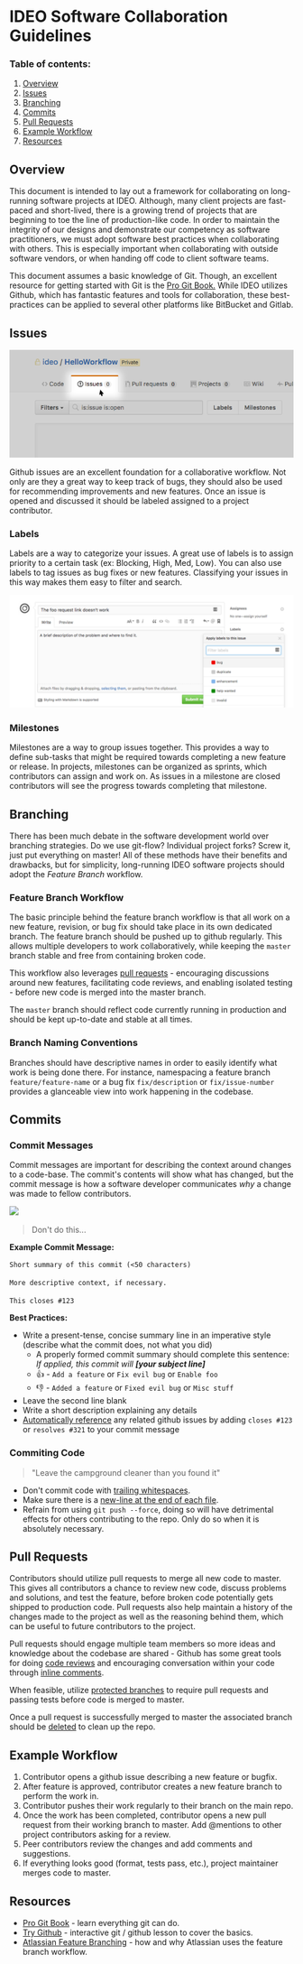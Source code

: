 # IDEO Software Collaboration Guidelines

### Table of contents:
1. [Overview](#overview)
2. [Issues](#issues)
3. [Branching](#branching)
4. [Commits](#commits)
5. [Pull Requests](#foo-requests)
6. [Example Workflow](#example-workflow)
7. [Resources](#resources)


## Overview

This document is intended to lay out a framework for collaborating on long-running software projects at IDEO. Although, many client projects are fast-paced and short-lived, there is a growing trend of projects that are beginning to toe the line of production-like code. In order to maintain the integrity of our designs and demonstrate our competency as software practitioners, we must adopt software best practices when collaborating with others. This is especially important when collaborating with outside software vendors, or when handing off code to client software teams.

This document assumes a basic knowledge of Git. Though, an excellent resource for getting started with Git is the [Pro Git Book.](https://git-scm.com/book/en/) While IDEO utilizes Github, which has fantastic features and tools for collaboration, these best-practices can be applied to several other platforms like BitBucket and Gitlab.

## Issues

![](resources/issues.png)

Github issues are an excellent foundation for a collaborative workflow. Not only are they a great way to keep track of bugs, they should also be used for recommending improvements and new features. Once an issue is opened and discussed it should be labeled assigned to a project contributor.

### Labels

Labels are a way to categorize your issues. A great use of labels is to assign priority to a certain task (ex: Blocking, High, Med, Low). You can also use labels to tag issues as bug fixes or new features. Classifying your issues in this way makes them easy to filter and search.

![](resources/new-issue.png)

### Milestones

Milestones are a way to group issues together. This provides a way to define sub-tasks that might be required towards completing a new feature or release. In projects, milestones can be organized as sprints, which contributors can assign and work on. As issues in a milestone are closed contributors will see the progress towards completing that milestone.

## Branching

There has been much debate in the software development world over branching strategies. Do we use git-flow? Individual project forks? Screw it, just put everything on master! All of these methods have their benefits and drawbacks, but for simplicity, long-running IDEO software projects should adopt the _Feature Branch_ workflow.

### Feature Branch Workflow

The basic principle behind the feature branch workflow is that all work on a new feature, revision, or bug fix should take place in its own dedicated branch. The feature branch should be pushed up to github regularly. This allows multiple developers to work collaboratively, while keeping the `master` branch stable and free from containing broken code. 

This workflow also leverages [pull requests](#pull-requests) - encouraging discussions around new features, facilitating code reviews, and enabling isolated testing - before new code is merged into the master branch.

The `master` branch should reflect code currently running in production and should be kept up-to-date and stable at all times.

### Branch Naming Conventions

Branches should have descriptive names in order to easily identify what work is being done there. For instance, namespacing a feature branch `feature/feature-name` or a bug fix `fix/description` or `fix/issue-number` provides a glanceable view into work happening in the codebase.


## Commits

### Commit Messages

Commit messages are important for describing the context around changes to a code-base. The commit's contents will show what has changed, but the commit message is how a software developer communicates _why_ a change was made to fellow contributors.

![](http://imgs.xkcd.com/comics/git_commit.png)

> Don't do this...

**Example Commit Message:**

```
Short summary of this commit (<50 characters)

More descriptive context, if necessary.

This closes #123
```

**Best Practices:**

* Write a present-tense, concise summary line in an imperative style (describe what the commit does, not what you did)
	- A properly formed commit summary should complete this sentence: _If applied, this commit will **[your subject line]**_
	- :thumbsup: - `Add a feature` or `Fix evil bug` or `Enable foo`
	- :thumbsdown: - `Added a feature` or `Fixed evil bug` or `Misc stuff`
* Leave the second line blank
* Write a short description explaining any details
* [Automatically reference](https://help.github.com/articles/closing-issues-via-commit-messages/) any related github issues by adding `closes #123` or `resolves #321` to your commit message

### Commiting Code

> "Leave the campground cleaner than you found it"

* Don't commit code with [trailing whitespaces](https://gist.github.com/4451806).
* Make sure there is a [new-line at the end of each file](https://robots.thoughtbot.com/no-newline-at-end-of-file).
* Refrain from using `git push --force`, doing so will have detrimental effects for others contributing to the repo. Only do so when it is absolutely necessary.


## Pull Requests

Contributors should utilize pull requests to merge all new code to master. This gives all contributors a chance to review new code, discuss problems and solutions, and test the feature, before broken code potentially gets shipped to production code. Pull requests also help maintain a history of the changes made to the project as well as the reasoning behind them, which can be useful to future contributors to the project.

Pull requests should engage multiple team members so more ideas and knowledge about the codebase are shared - Github has some great tools for doing [code reviews](https://help.github.com/articles/about-pull-request-reviews/) and encouraging conversation within your code through [inline comments](https://help.github.com/articles/commenting-on-a-pull-request/#adding-line-comments-to-a-pull-request).

When feasible, utilize [protected branches](https://help.github.com/articles/about-protected-branches/) to require pull requests and passing tests before code is merged to master.

Once a pull request is successfully merged to master the associated branch should be [deleted](https://help.github.com/articles/deleting-unused-branches/) to clean up the repo.


## Example Workflow

1. Contributor opens a github issue describing a new feature or bugfix.
2. After feature is approved, contributor creates a new feature branch to perform the work in.
3. Contributor pushes their work regularly to their branch on the main repo.
4. Once the work has been completed, contributor opens a new pull request from their working branch to master. Add @mentions to other project contributors asking for a review.
5. Peer contributors review the changes and add comments and suggestions.
6. If everything looks good (format, tests pass, etc.), project maintainer merges code to master.

## Resources

* [Pro Git Book](https://git-scm.com/book/en/) - learn everything git can do. 
* [Try Github](https://try.github.io) - interactive git / github lesson to cover the basics.
* [Atlassian Feature Branching](http://blogs.atlassian.com/2013/10/inside-atlassian-feature-branching-on-the-stash-team/) - how and why Atlassian uses the feature branch workflow.

